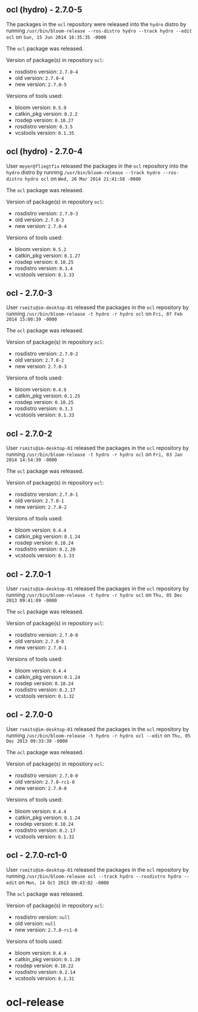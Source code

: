 ## ocl (hydro) - 2.7.0-5

The packages in the `ocl` repository were released into the `hydro` distro by running `/usr/bin/bloom-release --ros-distro hydro --track hydro --edit ocl` on `Sun, 15 Jun 2014 16:35:35 -0000`

The `ocl` package was released.

Version of package(s) in repository `ocl`:
- rosdistro version: `2.7.0-4`
- old version: `2.7.0-4`
- new version: `2.7.0-5`

Versions of tools used:
- bloom version: `0.5.9`
- catkin_pkg version: `0.2.2`
- rosdep version: `0.10.27`
- rosdistro version: `0.3.5`
- vcstools version: `0.1.35`


## ocl (hydro) - 2.7.0-4

User `meyer@fliegtfix` released the packages in the `ocl` repository into the `hydro` distro by running `/usr/bin/bloom-release --track hydro --ros-distro hydro ocl` on `Wed, 26 Mar 2014 21:41:58 -0000`

The `ocl` package was released.

Version of package(s) in repository `ocl`:
- rosdistro version: `2.7.0-3`
- old version: `2.7.0-3`
- new version: `2.7.0-4`

Versions of tools used:
- bloom version: `0.5.2`
- catkin_pkg version: `0.1.27`
- rosdep version: `0.10.25`
- rosdistro version: `0.3.4`
- vcstools version: `0.1.33`


## ocl - 2.7.0-3

User `rsmits@im-desktop-01` released the packages in the `ocl` repository by running `/usr/bin/bloom-release -t hydro -r hydro ocl` on `Fri, 07 Feb 2014 15:00:39 -0000`

The `ocl` package was released.

Version of package(s) in repository `ocl`:
- rosdistro version: `2.7.0-2`
- old version: `2.7.0-2`
- new version: `2.7.0-3`

Versions of tools used:
- bloom version: `0.4.9`
- catkin_pkg version: `0.1.25`
- rosdep version: `0.10.25`
- rosdistro version: `0.3.3`
- vcstools version: `0.1.33`


## ocl - 2.7.0-2

User `rsmits@im-desktop-01` released the packages in the `ocl` repository by running `/usr/bin/bloom-release -t hydro -r hydro ocl` on `Fri, 03 Jan 2014 14:54:39 -0000`

The `ocl` package was released.

Version of package(s) in repository `ocl`:
- rosdistro version: `2.7.0-1`
- old version: `2.7.0-1`
- new version: `2.7.0-2`

Versions of tools used:
- bloom version: `0.4.4`
- catkin_pkg version: `0.1.24`
- rosdep version: `0.10.24`
- rosdistro version: `0.2.20`
- vcstools version: `0.1.33`


## ocl - 2.7.0-1

User `rsmits@im-desktop-01` released the packages in the `ocl` repository by running `/usr/bin/bloom-release -t hydro -r hydro ocl` on `Thu, 05 Dec 2013 09:41:09 -0000`

The `ocl` package was released.

Version of package(s) in repository `ocl`:
- rosdistro version: `2.7.0-0`
- old version: `2.7.0-0`
- new version: `2.7.0-1`

Versions of tools used:
- bloom version: `0.4.4`
- catkin_pkg version: `0.1.24`
- rosdep version: `0.10.24`
- rosdistro version: `0.2.17`
- vcstools version: `0.1.32`


## ocl - 2.7.0-0

User `rsmits@im-desktop-01` released the packages in the `ocl` repository by running `/usr/bin/bloom-release -t hydro -r hydro ocl --edit` on `Thu, 05 Dec 2013 09:33:39 -0000`

The `ocl` package was released.

Version of package(s) in repository `ocl`:
- rosdistro version: `2.7.0-0`
- old version: `2.7.0-rc1-0`
- new version: `2.7.0-0`

Versions of tools used:
- bloom version: `0.4.4`
- catkin_pkg version: `0.1.24`
- rosdep version: `0.10.24`
- rosdistro version: `0.2.17`
- vcstools version: `0.1.32`


## ocl - 2.7.0-rc1-0

User `rsmits@im-desktop-01` released the packages in the `ocl` repository by running `/usr/bin/bloom-release ocl --track hydro --rosdistro hydro --edit` on `Mon, 14 Oct 2013 09:43:02 -0000`

The `ocl` package was released.

Version of package(s) in repository `ocl`:
- rosdistro version: `null`
- old version: `null`
- new version: `2.7.0-rc1-0`

Versions of tools used:
- bloom version: `0.4.4`
- catkin_pkg version: `0.1.20`
- rosdep version: `0.10.22`
- rosdistro version: `0.2.14`
- vcstools version: `0.1.31`


ocl-release
===========
